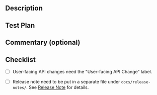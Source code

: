 ## Description

<!---
Lead with the intended commit body in this description field. For breaking changes, 
please include "BREAKING CHANGE:" at the beginning of your commit body. 
At minimum, this section should include a bracketed reference to the Jira ticket, 
e.g. "[DET-1234]". When squash-and-merging, copy this directly into the description field.
-->


## Test Plan

<!---
Describe the situations in which you've tested your change, and/or a screenshot as appropriate. 
Reviewers may ask questions of this test plan to ensure adequate manual coverage of changes.
-->


## Commentary (optional)

<!---
Use this section of your description to add context to the PR. Could be for particularly 
tricky bits of code that could use extra scrutiny, historical context useful for reviewers, etc. 
You may intentionally leave this section blank and remove the title.
--->


## Checklist

- [ ] User-facing API changes need the "User-facing API Change" label.
- [ ] Release note need to be put in a separate file under `docs/release-notes/`. 
See [Release Note](../docs/release-notes/README.md) for details. 


<!---
## Title

Example title: "docs: tweak recommended "pip install" usage".

Specifically, this title should contain a type and a description
of the change being made:

User-facing change types:
- docs: docs-only change
- feat: new user-facing feature
- fix: bug fix
- perf: performance improvement

Internal change types:
- build: build system change (anything in a `Makefile`, mostly)
- chore: any internal change not covered by another type
- ci: anything that touches `.circleci`
- refactor: internal refactor
- style: style change
- test: new tests

See https://www.conventionalcommits.org/en/v1.0.0/ for background.

The first line should also:
- be at most 89 characters long
- contain a description that is at most 72 characters long
- not end with sentence-ending punctuation
- start (after the type) with a lowercase imperative ("add", "fix")
-->
